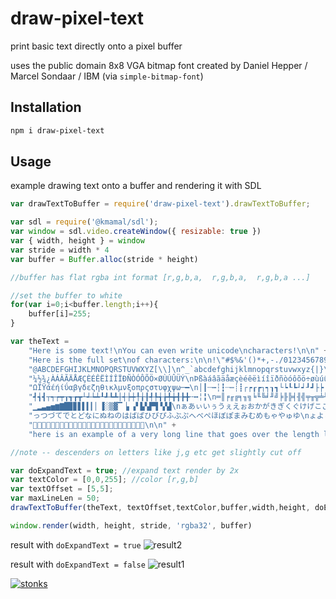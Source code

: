 # draw-pixel-text

print basic text directly onto a pixel buffer 

uses the public domain 8x8 VGA bitmap font created by Daniel Hepper / Marcel Sondaar / IBM (via `simple-bitmap-font`)

## Installation

```sh
npm i draw-pixel-text
```

## Usage 

example drawing text onto a buffer and rendering it with SDL
```javascript
var drawTextToBuffer = require('draw-pixel-text').drawTextToBuffer;

var sdl = require('@kmamal/sdl');
var window = sdl.video.createWindow({ resizable: true })
var { width, height } = window
var stride = width * 4
var buffer = Buffer.alloc(stride * height)

//buffer has flat rgba int format [r,g,b,a,  r,g,b,a,  r,g,b,a ...]

//set the buffer to white
for(var i=0;i<buffer.length;i++){
    buffer[i]=255;
}

var theText =
    "Here is some text!\nYou can even write unicode\ncharacters!\n\n" +
    "Here is the full set\nof characters:\n\n!\"#$%&'()*+,-./0123456789:;<=>?\n" +
    "@ABCDEFGHIJKLMNOPQRSTUVWXYZ[\\]\n^_`abcdefghijklmnopqrstuvwxyz{|}\n~¡¢£¤¥¦§¨©ª«¬®¯°±²³´µ¶·¸¹º»\n" +
    "¼½¾¿ÀÁÂÃÄÅÆÇÈÉÊËÌÍÎÏÐÑÒÓÔÕÖ×ØÙÚÛÜÝ\nÞßàáâãäåæçèéêëìíîïðñòóôõö÷øùúûüýþÿΐ\nΑΒΓΔΕΖΗΘΙΚΛΜΝΞΟΠΡ΢ΣΤΥΦΧΨ\n" +
    "ΩΪΫάέήίΰαβγδεζηθικλμνξοπρςστυφχψω─━\n│┃┄┅┆┇┈┉┊┋┌┍┎┏┐┑┒┓└┕┖┗┘┙┚┛├┝┞┟┠┡┢┣┤┥┦┧┨\n" +
    "┩┪┫┬┭┮┯┰┱┲┳┴┵┶┷┸┹┺┻┼┽┾┿╀╁╂╃╄╅╆╇╈╉╊╋╌╍╎╏\n═║╒╓╔╕╖╗╘╙╚╛╜╝╞╟╠╡╢╣╤╥╦╧╨╩╪╫╬\n╭╮╯╰╱╲╳╴╵╶╷╸╹╺╻╼╽╾╿▀\n" +
    "▁▂▃▄▅▆▇█▉▊▋▌▍▎▏▐░▒▓▔▕▖▗▘▙▚▛▜▝▞▟\nぁあぃいぅうぇえぉおかがきぎくぐけげこごさざしじすずせぜそぞただちぢ\n" +
    "っつづてでとどなにぬねのはばぱひびぴふぶぷへべぺほぼぽまみむめもゃやゅゆ\nょよらりるれろゎわゐゑをんゔ゛゜ゝゞ\n" +
    "\n\n" +
    "here is an example of a very long line that goes over the length limit and wraps to the next line!";

//note -- descenders on letters like j,g etc get slightly cut off 

var doExpandText = true; //expand text render by 2x
var textColor = [0,0,255]; //color [r,g,b]
var textOffset = [5,5];
var maxLineLen = 50;
drawTextToBuffer(theText, textOffset,textColor,buffer,width,height, doExpandText, maxLineLen);

window.render(width, height, stride, 'rgba32', buffer)
```

result with `doExpandText = true`
![result2](https://i.imgur.com/cBWU2YD.png)

result with `doExpandText = false`
![result1](https://i.imgur.com/QcVnrxy.png)

[![stonks](https://i.imgur.com/UpDxbfe.png)](https://www.npmjs.com/~stonkpunk)



